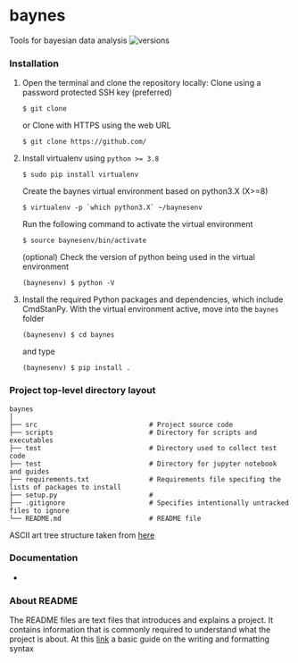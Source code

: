# baynes
Tools for bayesian data analysis
![versions](https://img.shields.io/pypi/pyversions/pybadges.svg)

### Installation
1. Open the terminal and clone the repository locally:
   Clone using a password protected SSH key (preferred)
   ```
   $ git clone 
   ```
   or Clone with HTTPS using the web URL
   ```
   $ git clone https://github.com/
   ```

2. Install virtualenv using `python >= 3.8`
   ```
   $ sudo pip install virtualenv
   ```
   Create the baynes virtual environment based on python3.X (X>=8)
   ```
   $ virtualenv -p `which python3.X` ~/baynesenv
   ```
   Run the following command to activate the virtual environment
   ```
   $ source baynesenv/bin/activate
   ```
   (optional) Check the version of python being used in the virtual environment
   ```
   (baynesenv) $ python -V
   ```

3. Install the required Python packages and dependencies, which include CmdStanPy. With the virtual environment active, move into the `baynes` folder
   ```
   (baynesenv) $ cd baynes
   ```
   and type
   ```
   (baynesenv) $ pip install .
   ```


### Project top-level directory layout

    baynes
    │
    ├── src                            # Project source code
    ├── scripts                        # Directory for scripts and executables
    ├── test                           # Directory used to collect test code
    ├── test                           # Directory for jupyter notebook and guides
    ├── requirements.txt               # Requirements file specifing the lists of packages to install
    ├── setup.py                       #
    ├── .gitignore                     # Specifies intentionally untracked files to ignore
    └── README.md                      # README file

 ASCII art tree structure taken from [here](https://codepen.io/patrickhlauke/pen/azbYWZ)

### Documentation
*

 ### About README
 The README files are text files that introduces and explains a project. It contains information that is commonly required to understand what the project is about.
 At this [link](https://help.github.com/en/github/writing-on-github/basic-writing-and-formatting-syntax) a basic guide on the writing and formatting syntax
